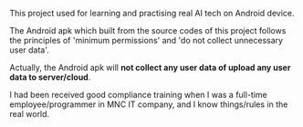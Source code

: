 This project used for learning and practising real AI tech on Android device.

The Android apk which built from the source codes of this project follows the principles of 'minimum permissions' and 'do not collect unnecessary user data'.

Actually, the Android apk will <b>not collect any user data of upload any user data to server/cloud</b>.

I had been received good compliance training when I was a full-time employee/programmer in MNC IT company, and I know things/rules in the real world.
